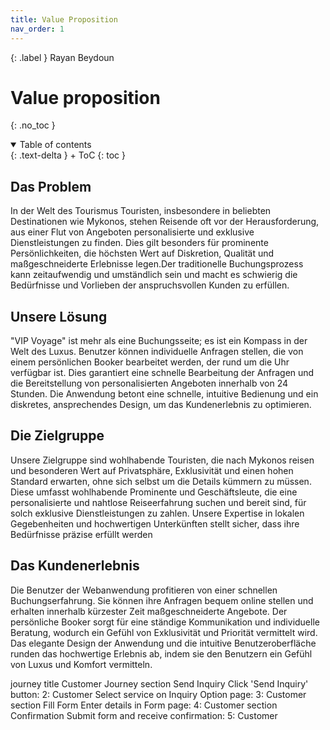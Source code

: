 ```yaml
---
title: Value Proposition
nav_order: 1
---
```


{: .label }
Rayan Beydoun

# Value proposition
{: .no_toc }

<details open markdown="block">
{: .text-delta }
<summary>Table of contents</summary>
+ ToC
{: toc }
</details>

## Das Problem
In der Welt des Tourismus Touristen, insbesondere in beliebten Destinationen wie Mykonos, stehen Reisende oft vor der Herausforderung, aus einer Flut von Angeboten personalisierte und exklusive Dienstleistungen zu finden. Dies gilt besonders für prominente Persönlichkeiten, die höchsten Wert auf Diskretion, Qualität und maßgeschneiderte Erlebnisse legen.Der traditionelle Buchungsprozess kann zeitaufwendig und umständlich sein und macht es schwierig die Bedürfnisse und Vorlieben der anspruchsvollen Kunden zu erfüllen.

## Unsere Lösung
"VIP Voyage" ist mehr als eine Buchungsseite; es ist ein Kompass in der Welt des Luxus. Benutzer können individuelle Anfragen stellen, die von einem persönlichen Booker bearbeitet werden, der rund um die Uhr verfügbar ist. Dies garantiert eine schnelle Bearbeitung der Anfragen und die Bereitstellung von personalisierten Angeboten innerhalb von 24 Stunden. Die Anwendung betont eine schnelle, intuitive Bedienung und ein diskretes, ansprechendes Design, um das Kundenerlebnis zu optimieren.

## Die Zielgruppe
Unsere Zielgruppe sind wohlhabende Touristen, die nach Mykonos reisen und besonderen Wert auf Privatsphäre, Exklusivität und einen hohen Standard erwarten, ohne sich selbst um die Details kümmern zu müssen. Diese umfasst wohlhabende Prominente und Geschäftsleute, die eine personalisierte und nahtlose Reiseerfahrung suchen und bereit sind, für solch exklusive Dienstleistungen zu zahlen. Unsere Expertise in lokalen Gegebenheiten und hochwertigen Unterkünften stellt sicher, dass ihre Bedürfnisse präzise erfüllt werden

## Das Kundenerlebnis
Die Benutzer der Webanwendung profitieren von einer schnellen Buchungserfahrung. Sie können ihre Anfragen bequem online stellen und erhalten innerhalb kürzester Zeit maßgeschneiderte Angebote. Der persönliche Booker sorgt für eine ständige Kommunikation und individuelle Beratung, wodurch ein Gefühl von Exklusivität und Priorität vermittelt wird. Das elegante Design der Anwendung und die intuitive Benutzeroberfläche runden das hochwertige Erlebnis ab, indem sie den Benutzern ein Gefühl von Luxus und Komfort vermitteln.

journey
    title Customer Journey
    section Send Inquiry
      Click 'Send Inquiry' button: 2: Customer
      Select service on Inquiry Option page: 3: Customer
    section Fill Form
      Enter details in Form page: 4: Customer
    section Confirmation
      Submit form and receive confirmation: 5: Customer

